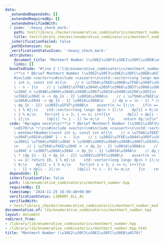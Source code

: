 ```yaml
---
data:
  _extendedDependsOn: []
  _extendedRequiredBy: []
  _extendedVerifiedWith:
  - icon: ':heavy_check_mark:'
    path: test/library_checker/enumerative_combinatorics/montmort_number_mod.test.cpp
    title: test/library_checker/enumerative_combinatorics/montmort_number_mod.test.cpp
  _isVerificationFailed: false
  _pathExtension: hpp
  _verificationStatusIcon: ':heavy_check_mark:'
  attributes:
    document_title: "Montmort Number (\u30E2\u30F3\u30E2\u30FC\u30EB\u6570)"
    links: []
  bundledCode: "#line 2 \"lib/enumerative_combinatorics/montmort_number.hpp\"\n\n\
    /**\n * @brief Montmort Number (\u30E2\u30F3\u30E2\u30FC\u30EB\u6570)\n */\n\n\
    #include <vector>\n#include <cassert>\n\nstd::vector<long long> montmortNumber(const\
    \ int n, const int m){\n    // n \u756A\u76EE\u306B\u7F6E\u304F\u5024\u306F 1\
    \ - n - 1\n    // i \u3092\u7F6E\u3044\u305F\u3068\u3057\u3066\u3001i \u756A\u76EE\
    \u304C n \u304B\u3069\u3046\u304B\u3067\u5834\u5408\u5206\u3051\n    // i \u756A\
    \u76EE\u304C n -> dp_{n - 2} \u901A\u308A\n    // i \u756A\u76EE\u304C n \u3067\
    \u306A\u3044 -> dp_{n - 1} \u901A\u308A\n    // dp_n = (n - 1) * (dp_{n - 1} +\
    \ dp_{n - 2}) \u3092\u5F97\u308B\n    assert(n >= 1);\n    if(n == 1) return {0,\
    \ 1 % m};\n    std::vector<long long> dp(n + 1);\n    dp[1] = 0;\n    dp[2] =\
    \ 1 % m;\n    for(int i = 3; i <= n; i++){\n        dp[i] = dp[i - 1] + dp[i -\
    \ 2];\n        (dp[i] *= i - 1) %= m;\n    }\n    return dp;\n}\n"
  code: "#pragma once\n\n/**\n * @brief Montmort Number (\u30E2\u30F3\u30E2\u30FC\u30EB\
    \u6570)\n */\n\n#include <vector>\n#include <cassert>\n\nstd::vector<long long>\
    \ montmortNumber(const int n, const int m){\n    // n \u756A\u76EE\u306B\u7F6E\
    \u304F\u5024\u306F 1 - n - 1\n    // i \u3092\u7F6E\u3044\u305F\u3068\u3057\u3066\
    \u3001i \u756A\u76EE\u304C n \u304B\u3069\u3046\u304B\u3067\u5834\u5408\u5206\u3051\
    \n    // i \u756A\u76EE\u304C n -> dp_{n - 2} \u901A\u308A\n    // i \u756A\u76EE\
    \u304C n \u3067\u306A\u3044 -> dp_{n - 1} \u901A\u308A\n    // dp_n = (n - 1)\
    \ * (dp_{n - 1} + dp_{n - 2}) \u3092\u5F97\u308B\n    assert(n >= 1);\n    if(n\
    \ == 1) return {0, 1 % m};\n    std::vector<long long> dp(n + 1);\n    dp[1] =\
    \ 0;\n    dp[2] = 1 % m;\n    for(int i = 3; i <= n; i++){\n        dp[i] = dp[i\
    \ - 1] + dp[i - 2];\n        (dp[i] *= i - 1) %= m;\n    }\n    return dp;\n}\n"
  dependsOn: []
  isVerificationFile: false
  path: lib/enumerative_combinatorics/montmort_number.hpp
  requiredBy: []
  timestamp: '2024-11-25 16:56:48+09:00'
  verificationStatus: LIBRARY_ALL_AC
  verifiedWith:
  - test/library_checker/enumerative_combinatorics/montmort_number_mod.test.cpp
documentation_of: lib/enumerative_combinatorics/montmort_number.hpp
layout: document
redirect_from:
- /library/lib/enumerative_combinatorics/montmort_number.hpp
- /library/lib/enumerative_combinatorics/montmort_number.hpp.html
title: "Montmort Number (\u30E2\u30F3\u30E2\u30FC\u30EB\u6570)"
---
```

